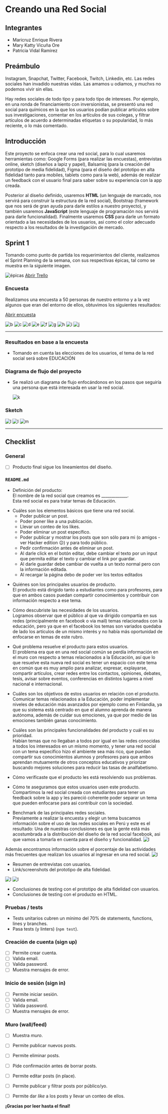 # Creando una Red Social

## Integrantes

* Maricruz Enrique Rivera
* Mary Katty Vicuña Ore
* Patricia Vidal Ramirez

## Preámbulo

Instagram, Snapchat, Twitter, Facebook, Twitch, Linkedin, etc. Las redes
sociales han invadido nuestras vidas. Las amamos u odiamos, y muchxs no podemos
vivir sin ellas.

Hay redes sociales de todo tipo y para todo tipo de intereses. Por ejemplo,
en una ronda de financiamiento con inversionistas, se presentó una red social
para químicos en la que los usuarios podían publicar artículos sobre sus
investigaciones, comentar en los artículos de sus colegas, y filtrar artículos
de acuerdo a determinadas etiquetas o su popularidad, lo más reciente, o lo
más comentado.


## Introducción

Este proyecto se enfoca crear una red social, para lo cual usaremos 
herramientas como: Google Forms (para realizar las encuestas), entrevistas online, sketch
(diseños a lapiz y papel), Balsamiq (para la creación del prototipo de media fidelidad), Figma (para el diseño del prototipo en alta fidelidad tanto para mobiles, tablets como para la web), además de realizar un feedback con el usuario final para saber sobre su experiencia con la app creada.

Posterior al diseño definido, usaremos
**HTML** (un lenguaje de marcado, nos servirá para construir la estructura de la red social),
Bootstrap (framework que nos será de gran ayuda para darle estilos a nuestro proyecto), 
y también usaremos **JavaScript** (este lenguaje de programación nos servirá para darle funcionalidad). Finalmente usaremos **CSS** para darle un formato orientado a las necesidades de los usuarios, asi como el color adecuado respecto a los resultados de la investigación de mercado.

## Sprint 1

Tomando como punto de partida los requerimientos del cliente, realizamos el Sprint Planning 
de la semana, con sus respectivas épicas, tal como se muestra en la siguiente imagen.

![épicas](image/Screenshot_00.png)
[Abrir Trello](https://trello.com/b/7DNWOgiS/red-social)

### Encuesta 

Realizamos una encuesta a 50 personas de nuestro entorno y a la vez algunos que eran del 
entorno de ellos, obtuvimos los siguientes resultados:

[Abrir encuesta](https://goo.gl/forms/qDz2VB1k2nCl5zp12)

  ![b](image/Screenshot_1.png)
  ![c](image/Screenshot_2.png)
  ![d](image/Screenshot_3.png)
  ![e](image/Screenshot_4.png)
  ![f](image/Screenshot_5.png)
  ![g](image/Screenshot_6.png)
  ![h](image/Screenshot_7.png)
  ![i](image/Screenshot_8.png)
  ![j](image/Screenshot_9.png)

***

### Resultados en base a la encuesta

* Tomando en cuenta las elecciones de los usuarios, el tema de la red social será sobre EDUCACIÓN 
  
### Diagrama de flujo del proyecto
  
*  Se realizó un diagrama de flujo enfocándonos en los pasos que seguiría una persona que está 
   interesada en usar la red social.

   ![k](image/Screenshot_000.png)

### Sketch

![l](image/Screenshot_10.png)
![l](image/Screenshot_11.png)
![m](image/Screenshot_12.png)


  ***

## Checklist

### General

* [ ] Producto final sigue los lineamientos del diseño.

### `README.md`

*  Definición del producto:<br>
El nombre de la red social que creamos es _____________. <br> Esta red social es para tratar temas de Educación.
    
    
  +  Cuáles son los elementos básicos que tiene una red social.<br>
      + Poder publicar un post.
      + Poder poner like a una publicación.
      + Llevar un conteo de los likes.
      + Poder eliminar un post específico.
      + Poder publicar y mostrar los posts que son sólo para mi (o amigos - ver Hacker edition 😉) y para todo público.
      + Pedir confirmación antes de eliminar un post.
      + Al darle click en el botón editar, debe cambiar el texto por un input que permita editar el texto y cambiar el link por guardar.
      + Al darle guardar debe cambiar de vuelta a un texto normal pero con la información editada.
      + Al recargar la página debo de poder ver los textos editados

*  Quiénes son los principales usuarios de producto.<br>
El producto está dirigido tanto a estudiantes como para profesores, para que en ambos casos puedan compartir conocimientos y contribuir con información respecto a ese tema.

*  Cómo descubriste las necesidades de los usuarios.<br>
Logramos observar que el público al que va dirigido compartía en sus redes (principalmente en facebook o via mail) temas relacionados con la educación, pero ya que en el facebook los temas son variados quedaba de lado los artículos de un mismo interés y no había más oportunidad de enfocarse en temas de este rubro.

*  Qué problema resuelve el producto para estos usuarios.<br>
El problema era que en una red social común se perdía información en el muro con respecto a temas relacionados a la Educación, así que lo que resuelve esta nueva red social es tener un espacio con este tema en común que es muy amplio para analizar, expresar, explayarse, compartir artículos, crear redes entre los contactos, opiniones, debates, tesis, avisar sobre eventos, conferencias en distintos lugares a nivel nacional e internacional.

*  Cuáles son los objetivos de estos usuarios en relación con el producto.<br>
Comunicar temas relacionados a la Educación, poder implementar niveles de educación más avanzados por ejemplo como en Finlandia, ya que su sistema está centrado en que el alumno aprenda de manera autónoma, además de cuidar sus emociones, ya que por medio de las emociones también ganas conocimiento.

*  Cuáles son las principales funcionalidades del producto y cuál es su prioridad.<br>
Habían temas que no llegaban a todos por igual en las redes conocidas a todos los interesados en un mismo momento, y tener una red social con un tema específico hizo el ambiente sea más rico, que puedan compartir sus conocimientos alumnos y profesores para que ambos aprendan mutuamente de otros conceptos educativos y priorizar buscando mejores soluciones para reducir las tasas de analfabetismo.


*  Cómo verificaste que el producto les está resolviendo sus problemas.<br>



*  Cómo te aseguramos que estos usuarios usen este producto.<br>
Compartimos la red social creada con estudiantes para tener un feedback sobre la app y les pareció coherente poder separar un tema que pueden enfocarse para asi contribuir con la sociedad.

*  Benchmark de las principales redes sociales.<br>
Previamente a realizar la encuesta y elegir un tema buscamos información sobre el uso de las redes sociales en Perú y este es el resultado:
Una de nuestras conclusiones es que la gente está más acostumbrada a la distribución del diseño de la red social facebook, asi que vamos a tomarla en cuenta para el diseño y funcionalidad.
![l](image/porcentajesbenchmark.png)

Además encontramos información sobre el porcentaje de las actividades más frecuentes que realizan los usuarios al ingresar en una red social.
![l](image/porcentajeusoderedes.png)


*  Resumen de entrevistas con usuarios.
*  Link/screenshots del prototipo de alta fidelidad.<br>

![l](image/1.jpeg)
![l](image/2.jpeg)

*  Conclusiones de testing con el prototipo de alta fidelidad con usuarios.
*  Conclusiones de testing con el producto en HTML.

### Pruebas / tests

*  Tests unitarios cubren un mínimo del 70% de statements, functions, lines y branches.
*  Pasa tests (y linters) (`npm test`).

### Creación de cuenta (sign up)

* [ ] Permite crear cuenta.
* [ ] Valida email.
* [ ] Valida password.
* [ ] Muestra mensajes de error.

### Inicio de sesión (sign in)

* [ ] Permite iniciar sesión.
* [ ] Valida email.
* [ ] Valida password.
* [ ] Muestra mensajes de error.

### Muro (wall/feed)

* [ ] Muestra _muro_.
* [ ] Permite publicar nuevos posts.
* [ ] Permite eliminar posts.
* [ ] Pide confirmación antes de borrar posts.
* [ ] Permite editar posts (in place).
* [ ] Permite publicar y filtrar posts por público/yo.
* [ ] Permite dar _like_ a los posts y llevar un conteo de ellos.


**¡Gracias por leer hasta el final!**
